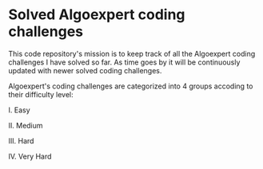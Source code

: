 # Solved Algoexpert coding challenges

This code repository's mission is to keep track of all the Algoexpert coding challenges I have solved so far. As time goes by it will be continuously updated with newer solved coding challenges.

Algoexpert's coding challenges are categorized into 4 groups accoding to their difficulty level:

I. Easy

II. Medium

III. Hard

IV. Very Hard
